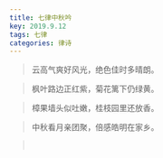 ```yaml
---
title: 七律中秋吟
key: 2019.9.12
tags: 七律
categories: 律诗
---
```


<blockquote class="blockquote-center">云高气爽好风光，绝色佳时多晴朗。
</blockquote>
<blockquote class="blockquote-center">枫叶路边正红紫，菊花篱下仍绿黄。
</blockquote>
<blockquote class="blockquote-center">樟果墙头似吐嫩，桂枝园里还放香。
</blockquote>
<blockquote class="blockquote-center">中秋看月亲团聚，倍感皓明在家乡。
</blockquote>
<blockquote class="blockquote-center"></br>
</blockquote>
